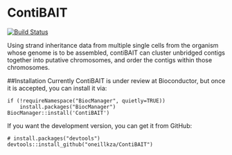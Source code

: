 # ContiBAIT

[![Build Status](https://travis-ci.org/oneillkza/ContiBAIT.svg?branch=master)](https://travis-ci.org/oneillkza/ContiBAIT)

Using strand inheritance data from multiple single cells from the organism whose genome is to be assembled, contiBAIT can cluster unbridged contigs together into putative chromosomes, and order the contigs within those chromosomes.

##Installation
Currently ContiBAIT is under review at Bioconductor, but once it is accepted, you can install it via:

```{r}
if (!requireNamespace("BiocManager", quietly=TRUE))
    install.packages("BiocManager")
BiocManager::install('ContiBAIT')
```

If you want the development version, you can get it from GitHub:

```{r}
# install.packages("devtools")
devtools::install_github("oneillkza/ContiBAIT")
```
